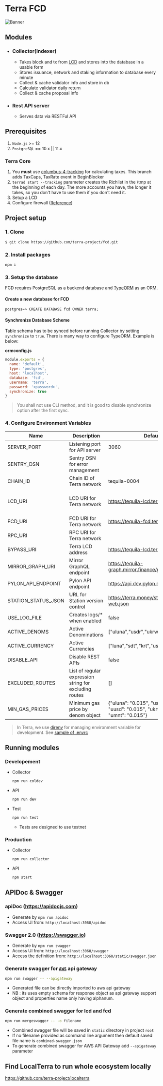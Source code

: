 # Terra FCD

![Banner](banner.png)

## Modules

- ### Collector(Indexer)
  - Takes block and tx from [LCD](https://docs.terra.money/terracli/lcd.html) and stores into the database in a usable form
  - Stores issuance, network and staking information to database every minute
  - Collect & cache validator info and store in db
  - Calculate validator daily return
  - Collect & cache proposal info
- ### Rest API server
  - Serves data via RESTFul API

## Prerequisites

1. `Node.js` >= 12
1. `PostgreSQL` == 10.x || 11.x

### Terra Core

1. You **must** use [columbus-4-tracking](https://github.com/terra-project/core/tree/columbus-4-tracking) for calculating taxes. This branch adds TaxCaps, TaxRate event in BeginBlocker
1. `terrad start --tracking` parameter creates the Richlist in the /tmp at the beginning of each day. The more accounts you have, the longer it takes, so you don't have to use them if you don't need it.
1. Setup a LCD
1. Configure firewall ([Reference](https://docs.terra.money/node/installation.html#firewall-configuration))

## Project setup

### 1. Clone

```bash
$ git clone https://github.com/terra-project/fcd.git
```

### 2. Install packages

```bash
npm i
```

### 3. Setup the database

FCD requires PostgreSQL as a backend database and [TypeORM](https://github.com/typeorm/typeorm) as an ORM.

#### Create a new database for FCD

```psql
postgres=> CREATE DATABASE fcd OWNER terra;
```

#### Synchronize Database Scheme

Table schema has to be synced before running Collector by setting `synchronize` to `true`. There is many way to configure TypeORM. Example is below:

**ormconfig.js**

```javascript
module.exports = {
  name: 'default',
  type: 'postgres',
  host: 'localhost',
  database: 'fcd',
  username: 'terra',
  password: '<password>',
  synchronize: true
}
```

> You shall not use CLI method, and it is good to disable synchronize option after the first sync.

### 4. Configure Environment Variables

| Name                | Description                                            | Default                                                                                | Module(s)                          |
| ------------------- | ------------------------------------------------------ | -------------------------------------------------------------------------------------- | ---------------------------------- |
| SERVER_PORT         | Listening port for API server                          | 3060                                                                                   | API                                |
| SENTRY_DSN          | Sentry DSN for error management                        |                                                                                        | All                                |
| CHAIN_ID            | Chain ID of Terra network                              | tequila-0004                                                                           | API, Collector                     |
| LCD_URI             | LCD URI for Terra network                              | https://tequila-lcd.terra.dev                                                          | API, Collector, Validator Scrapper |
| FCD_URI             | FCD URI for Terra network                              | https://tequila-fcd.terra.dev                                                          | Collector                          |
| RPC_URI             | RPC URI for Terra network                              | <required>                                                                             | API, Collector                     |
| BYPASS_URI          | Terra LCD address                                      | https://tequila-lcd.terra.dev                                                          | API                                |
| MIRROR_GRAPH_URI    | Mirror GraphQL endpoint                                | https://tequila-graph.mirror.finance/graphql                                           | API                                |
| PYLON_API_ENDPOINT  | Pylon API endpoint                                     | https://api.dev.pylon.rocks/api                                                        | API                                |
| STATION_STATUS_JSON | URL for Station version control                        | https://terra.money/station/version-web.json                                           | API                                |
| USE_LOG_FILE        | Creates logs/\* when enabled                           | false                                                                                  | All                                |
| ACTIVE_DENOMS       | Active Denominations                                   | ["uluna","usdr","ukrw","uusd","umnt"]                                                  | API                                |
| ACTIVE_CURRENCY     | Active Currencies                                      | ["luna","sdt","krt","ust","mnt"]                                                       | API                                |
| DISABLE_API         | Disable REST APIs                                      | false                                                                                  | API                                |
| EXCLUDED_ROUTES     | List of regular expression string for excluding routes | []                                                                                     | API                                |
| MIN_GAS_PRICES      | Minimum gas price by denom object                      | {"uluna": "0.015", "usdr": "0.015", "uusd": "0.015", "ukrw": "0.015", "umnt": "0.015"} | API                                |

> In Terra, we use [direnv](https://direnv.net) for managing environment variable for development. See [sample of .envrc](.envrc_sample)

## Running modules

### Developement

- Collector
  ```bash
  npm run coldev
  ```
- API
  ```bash
  npm run dev
  ```
- Test
  ```bash
  npm run test
  ```
  - Tests are designed to use testnet

### Production

- Collector
  ```bash
  npm run collector
  ```
- API
  ```bash
  npm start
  ```

## APIDoc & Swagger

### apiDoc (https://apidocjs.com)

- Generate by `npm run apidoc`
- Access UI from: `http://localhost:3060/apidoc`

### Swagger 2.0 (https://swagger.io)

- Generate by `npm run swagger`
- Access UI from: `http://localhost:3060/swagger`
- Access the definition from: `http://localhost:3060/static/swagger.json`

### Generate swagger for [`AWS`](https://aws.amazon.com/api-gateway/) api gateway

```sh
npm run swagger -- --apigateway
```

- Generated file can be directly imported to aws api gateway
- NB : its uses empty schema for response object as api gateway support object and properties name only having alphanum.

### Generate combined swagger for lcd and fcd

```sh
npm run mergeswagger -- -o filename
```

- Combined swagger file will be saved in `static` directory in project `root`
- If no filename provided as command line argument then default saved file name is `combined-swagger.json`
- To generate combined swagger for AWS API Gateway add `--apigateway` parameter

## Find LocalTerra to run whole ecosystem locally

https://github.com/terra-project/localterra
